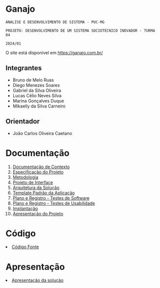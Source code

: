 # Ganajo

`ANALISE E DESENVOLVIMENTO DE SISTEMA - PUC-MG`

`PROJETO: DESENVOLVIMENTO DE UM SISTEMA SOCIOTÉCNICO INOVADOR - TURMA 04`

`2024/01`

O site está disponível em https://ganajo.com.br/

## Integrantes
 - Bruno de Melo Ruas
 - Diego Menezes Soares
 - Gabriel da Silva Oliveira
 - Lucas Célio Neves Silva
 - Marina Gonçalves Duque
 - Mikaelly da Silva Carneiro

## Orientador

 - João Carlos Oliveira Caetano

<!--
## Instruções de utilização

Assim que a primeira versão do sistema estiver disponível, deverá complementar com as instruções de utilização. Descreva como instalar eventuais dependências e como executar a aplicação.
-->
# Documentação

<ol>
<li><a href="documentos/01-Documentação de Contexto.md"> Documentação de Contexto</a></li>
<li><a href="documentos/02-Especificação do Projeto.md"> Especificação do Projeto</a></li>
<li><a href="documentos/03-Metodologia.md"> Metodologia</a></li>
<li><a href="documentos/04-Projeto de Interface.md"> Projeto de Interface</a></li>
<li><a href="documentos/05-Arquitetura Da Solução.md"> Arquitetura da Solução</a></li>
<li><a href="documentos/06-Template Padrão da Aplicação.md"> Template Padrão da Aplicação</a></li>
<li><a href="documentos/08-Plano e Registro-Testes de Software.md"> Plano e Registro - Testes de Software</a></li>
<li><a href="documentos/09-Plano e Registro-Testes de Usabilidade.md"> Plano e Registro - Testes de Usabilidade</a></li>
<li><a href="documentos/10-Implantação.md"> Implantação</a></li>
<li><a href="documentos/11-Apresentação do Projeto.md"> Apresentação do Projeto</a></li>
</ol>

# Código

<li><a href="src/README.md"> Código Fonte</a></li>

# Apresentação

<li><a href="presentation/README.md"> Apresentação da solução</a></li>
